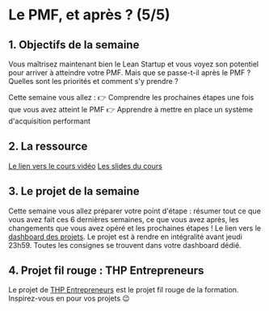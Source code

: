 # Le PMF, et après ? (5/5)

## 1. Objectifs de la semaine
Vous maîtrisez maintenant bien le Lean Startup et vous voyez son potentiel pour arriver à atteindre votre PMF. Mais que se passe-t-il après le PMF ? 
Quelles sont les priorités et comment s'y prendre ? 

Cette semaine vous allez :
👉 Comprendre les prochaines étapes une fois que vous avez atteint le PMF
👉 Apprendre à mettre en place un système d'acquisition performant

## 2. La ressource
[Le lien vers le cours vidéo](https://youtu.be/-GxJO0w3VL0)
[Les slides du cours](https://docs.google.com/presentation/d/1RiyvguI0wSFQWuSH6PNthV_wkNmznwrxwnym9jry-Dw/edit#slide=id.p)


## 3. Le projet de la semaine
Cette semaine vous allez préparer votre point d'étape : résumer tout ce que vous avez fait ces 6 dernières semaines, ce que vous avez après, les changements que vous avez opéré et les prochaines étapes !
Le lien vers le [dashboard des projets](https://thp-entrepreneurs.notion.site/PROMO-2-e8bef48d6ad546d1928b32934c4cdfb4).
Le projet est à rendre en intégralité avant jeudi 23h59.
Toutes les consignes se trouvent dans votre dashboard dédié.


## 4. Projet fil rouge : THP Entrepreneurs
Le projet de [THP Entrepreneurs](https://thp-entrepreneurs.notion.site/THP-Entrepreneurs-524cdaa6743742278c3e52067dc3b513) est le projet fil rouge de la formation. 
Inspirez-vous en pour vos projets 😉